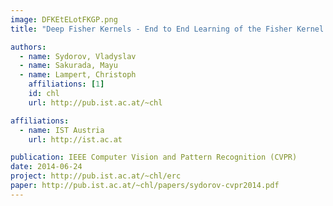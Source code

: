 ```yaml
---
image: DFKEtELotFKGP.png
title: "Deep Fisher Kernels - End to End Learning of the Fisher Kernel GMM Parameters"

authors:
  - name: Sydorov, Vladyslav 
  - name: Sakurada, Mayu 
  - name: Lampert, Christoph 
    affiliations: [1]
    id: chl
    url: http://pub.ist.ac.at/~chl

affiliations:
  - name: IST Austria
    url: http://ist.ac.at

publication: IEEE Computer Vision and Pattern Recognition (CVPR)
date: 2014-06-24
project: http://pub.ist.ac.at/~chl/erc
paper: http://pub.ist.ac.at/~chl/papers/sydorov-cvpr2014.pdf
---
```

